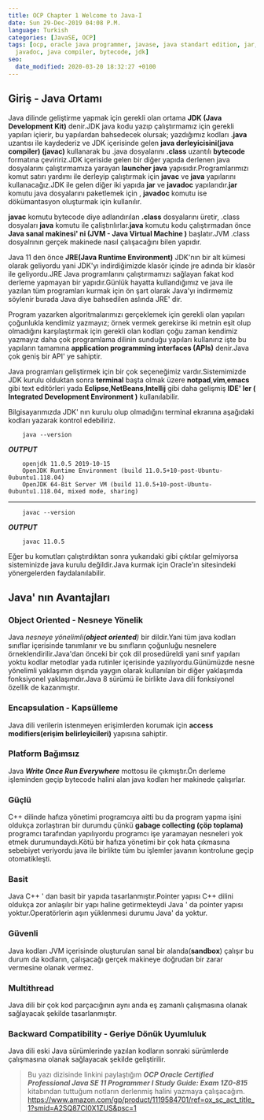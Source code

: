 ```yaml
---
title: OCP Chapter 1 Welcome to Java-I
date: Sun 29-Dec-2019 04:08 P.M.
language: Turkish
categories: [JavaSE, OCP]
tags: [ocp, oracle java programmer, javase, java standart edition, jar, java, javac,
  javadoc, java compiler, bytecode, jdk]
seo:
  date_modified: 2020-03-20 18:32:27 +0100
---
```


## Giriş - Java Ortamı

Java dilinde geliştirme yapmak için gerekli olan ortama **JDK (Java Development Kit)** denir.JDK java kodu yazıp çalıştırmamız için gerekli yapıları içierir, bu yapılardan bahsedecek olursak; yazdığımız kodları **.java** uzantısı ile kaydederiz ve JDK içerisinde gelen **java derleyicisini(java compiler) (javac)** kullanarak bu .java dosyalarını **.class** uzantılı **bytecode** formatına çeviririz.JDK içeriside gelen bir diğer yapıda derlenen java dosyalarını çalıştırmamıza yarayan **launcher** **java** yapısıdır.Programlarımızı komut satırı yardımı ile derleyip çalıştırmak için **javac** ve **java** yapılarını kullanacağız.JDK ile gelen diğer iki yapıda **jar** ve **javadoc** yapılarıdır.**jar** komutu java dosyalarını paketlemek için , **javadoc** komutu ise dökümantasyon oluşturmak için kullanılır. 

**javac** komutu bytecode diye adlandırılan **.class** dosyalarını üretir, .class dosyaları **java** komutu ile çaliştırılırlar.**java** komutu kodu çalıştırmadan önce **Java sanal makinesi' ni (JVM - Java Virtual Machine )** başlatır.JVM .class dosyalrının gerçek makinede nasıl çalışacağını bilen yapıdır.

Java 11 den önce **JRE(Java Runtime Environment)** JDK'nın bir alt kümesi olarak geliyordu yani JDK'yı indirdiğimizde klasör içinde jre adında bir klasör ile geliyordu.JRE Java programlarını çalıştırmamızı sağlayan fakat kod derleme yapmayan bir yapıdır.Günlük hayatta kullandığımız ve java ile yazılan tüm programları kurmak için ön şart olarak Java'yı indirmemiz söylenir burada Java diye bahsedilen aslında JRE' dir.

Program yazarken algoritmalarımızı gerçeklemek için gerekli olan yapıları çoğunlukla kendimiz yazmayız; örnek vermek gerekirse iki metnin eşit olup olmadığını karşılaştırmak için gerekli olan kodları çoğu zaman kendimiz yazmayız daha çok programlama dilinin sunduğu yapıları kullanırız işte bu yapıların tamamına **application programming interfaces (APIs)** denir.Java çok geniş bir API' ye sahiptir.

Java programları geliştirmek için bir çok seçeneğimiz vardır.Sistemimizde JDK kurulu olduktan sonra **terminal** başta olmak üzere **notpad**,**vim**,**emacs** gibi text editörleri yada **Eclipse**,**NetBeans**,**Intellij** gibi daha gelişmiş **IDE' ler ( Integrated Development Environment )** kullanılabilir.

Bilgisayarımızda JDK' nın kurulu olup olmadığını terminal ekranına aşağıdaki kodları yazarak kontrol edebiliriz.

        java --version

**_OUTPUT_**


        
        
        openjdk 11.0.5 2019-10-15
        OpenJDK Runtime Environment (build 11.0.5+10-post-Ubuntu-0ubuntu1.118.04)
        OpenJDK 64-Bit Server VM (build 11.0.5+10-post-Ubuntu-0ubuntu1.118.04, mixed mode, sharing)
 
 ---

        javac --version

**_OUTPUT_**

        javac 11.0.5

Eğer bu komutları çalıştırdıktan sonra yukarıdaki gibi çıktılar gelmiyorsa sisteminizde java kurulu değildir.Java kurmak için Oracle'ın sitesindeki yönergelerden faydalanılabilir.

## Java' nın Avantajları

### Object Oriented - Nesneye Yönelik
Java _nesneye yönelimli(**object oriented**)_ bir dildir.Yani tüm java kodları sınıflar içerisinde tanımlanır ve bu sınıfların çoğunluğu nesnelere örneklendirilir.Java'dan önceki bir çok dil prosedüreldi yani sınıf yapıları yoktu kodlar metodlar yada rutinler içerisinde yazılıyordu.Günümüzde nesne yönelimli yaklaşımın dışında yaygın olarak kullanılan bir diğer yaklaşımda fonksiyonel yaklaşımdır.Java 8 sürümü ile birlikte Java dili fonksiyonel özellik de kazanmıştır.

### Encapsulation - Kapsülleme
Java dili verilerin istenmeyen erişimlerden korumak için **access modifiers(erişim belirleyicileri)** yapısına sahiptir. 

### Platform Bağımsız
Java **_Write Once Run Everywhere_** mottosu ile çıkmıştır.Ön derleme işleminden geçip bytecode halini alan java kodları her makinede çalışırlar.

### Güçlü
C++ dilinde hafıza yönetimi programcıya aitti bu da program yapma işini oldukça zorlaştıran bir durumdu çünkü **gabage collecting (çöp toplama)** programcı tarafından yapılıyordu programcı işe yaramayan nesneleri yok etmek durumundaydı.Kötü bir hafıza yönetimi bir çok hata çıkmasına sebebiyet veriyordu java ile birlikte tüm bu işlemler javanın kontrolune geçip otomatikleşti.

### Basit
Java C++ ' dan basit bir yapıda tasarlanmıştır.Pointer yapısı C++ dilini oldukça zor anlaşılır bir yapı haline getirmekteydi Java ' da pointer yapısı yoktur.Operatörlerin aşırı yüklenmesi durumu Java' da yoktur.

### Güvenli 
Java kodları JVM içerisinde oluşturulan sanal bir alanda(**sandbox**) çalışır bu durum da kodların, çalışacağı gerçek makineye doğrudan bir zarar vermesine olanak vermez.

### Multithread
Java dili bir çok kod parçacığının aynı anda eş zamanlı çalışmasına olanak sağlayacak şekilde tasarlanmıştır.

### Backward Compatibility - Geriye Dönük Uyumluluk
Java dili eski Java sürümlerinde yazılan kodların sonraki sürümlerde çalışmasına olanak sağlayacak şekilde geliştirilir.


> Bu yazı dizisinde linkini paylaştığım **_OCP Oracle Certified Professional Java SE 11 Programmer I Study Guide: Exam 1Z0-815_** kitabından tuttuğum notların derlenmiş halini yazmaya çalışacağım.
https://www.amazon.com/gp/product/1119584701/ref=ox_sc_act_title_1?smid=A2SQ87CI0X1ZUS&psc=1




